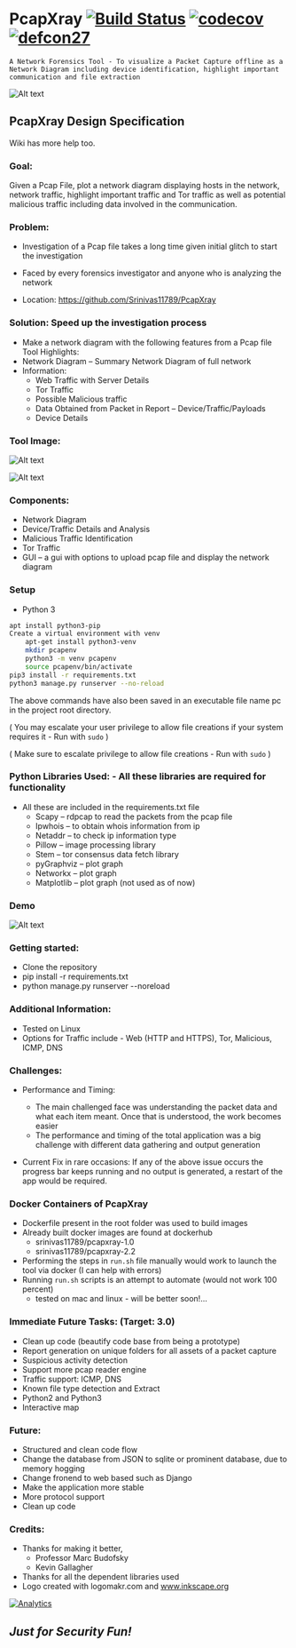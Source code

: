 # PcapXray [![Build Status](https://travis-ci.org/Srinivas11789/PcapXray.svg?branch=master)](https://travis-ci.org/Srinivas11789/PcapXray) [![codecov](https://codecov.io/gh/Srinivas11789/PcapXray/branch/master/graph/badge.svg)](https://codecov.io/gh/Srinivas11789/PcapXray) [![defcon27](https://img.shields.io/badge/defcon27-demolabs-blue)](https://www.defcon.org/html/defcon-27/dc-27-demolabs.html#PcapXray)
    A Network Forensics Tool - To visualize a Packet Capture offline as a Network Diagram including device identification, highlight important communication and file extraction
![Alt text](https://srinivas11789.github.io/PcapXray/logo.png?width=20px "PcapXray")
## PcapXray Design Specification
Wiki has more help too.

### Goal:
  Given a Pcap File, plot a network diagram displaying hosts in the network, network traffic, highlight important traffic and Tor traffic as well as potential malicious traffic including data involved in the communication.

### Problem:
* Investigation of a Pcap file takes a long time given initial glitch to start the investigation
*	Faced by every forensics investigator and anyone who is analyzing the network

* Location: https://github.com/Srinivas11789/PcapXray

### Solution: Speed up the investigation process
* Make a network diagram with the following features from a Pcap file
Tool Highlights:
* Network Diagram – Summary Network Diagram of full network
* Information: 
  * Web Traffic with Server Details
  * Tor Traffic
  * Possible Malicious traffic
  * Data Obtained from Packet in Report – Device/Traffic/Payloads
  * Device Details
  
### Tool Image:
![Alt text](?raw=true)

![Alt text](?raw=true)

### Components:
* Network Diagram 
* Device/Traffic Details and Analysis
* Malicious Traffic Identification
* Tor Traffic
* GUI – a gui with options to upload pcap file and display the network diagram

### Setup 

* Python 3

```bash
apt install python3-pip
Create a virtual environment with venv
    apt-get install python3-venv
    mkdir pcapenv
    python3 -m venv pcapenv
    source pcapenv/bin/activate         
pip3 install -r requirements.txt
python3 manage.py runserver --no-reload
```
The above commands have also been saved in an executable file name pc in the project root directory.

( You may escalate your user privilege to allow file creations if your system requires it - Run with `sudo` )

( Make sure to escalate privilege to allow file creations - Run with `sudo` )

### Python Libraries Used:  - All these libraries are required for functionality
* All these are included in the requirements.txt file
  * Scapy – rdpcap to read the packets from the pcap file 
  *	Ipwhois – to obtain whois information from ip
  *	Netaddr – to check ip information type
  *	Pillow – image processing library
  *	Stem – tor consensus data fetch library
  *	pyGraphviz – plot graph
  *	Networkx – plot graph
  *	Matplotlib – plot graph (not used as of now)
  
### Demo
![Alt text](?raw=true)

### Getting started:
* Clone the repository
* pip install -r requirements.txt
* python manage.py runserver --noreload

### Additional Information:
* Tested on Linux
* Options for Traffic include - Web (HTTP and HTTPS), Tor, Malicious, ICMP, DNS
 
### Challenges:
  * Performance and Timing:
    * The main challenged face was understanding the packet data and what each item meant. Once that is understood, the work becomes easier 
    * The performance and timing of the total application was a big challenge with different data gathering and output generation

*	Current Fix in rare occasions: If any of the above issue occurs the progress bar keeps running and no output is generated, a restart of the app would be required.

### Docker Containers of PcapXray
* Dockerfile present in the root folder was used to build images
* Already built docker images are found at dockerhub
  - srinivas11789/pcapxray-1.0
  - srinivas11789/pcapxray-2.2
* Performing the steps in `run.sh` file manually would work to launch the tool via docker (I can help with errors)
* Running `run.sh` scripts is an attempt to automate (would not work 100 percent)
  - tested on mac and linux - will be better soon!...

### Immediate Future Tasks: (Target: 3.0)

- Clean up code (beautify code base from being a prototype)
- Report generation on unique folders for all assets of a packet capture
- Suspicious activity detection
- Support more pcap reader engine
- Traffic support: ICMP, DNS
- Known file type detection and Extract
- Python2 and Python3
- Interactive map

### Future:
* Structured and clean code flow
*	Change the database from JSON to sqlite or prominent database, due to memory hogging
*	Change fronend to web based such as Django
*	Make the application more stable
* More protocol support
* Clean up code

### Credits:
* Thanks for making it better,
  - Professor Marc Budofsky
  - Kevin Gallagher
* Thanks for all the dependent libraries used
* Logo created with logomakr.com and www.inkscape.org

[![Analytics](https://ga-beacon.appspot.com/UA-114681129-1/PcapXray/readme)](https://github.com/igrigorik/ga-beacon)

## ***Just for Security Fun!***

